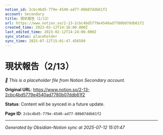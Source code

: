 ```yaml
---
notion_id: 2cbc4bd5-779e-4540-ad77-80b07ddb61f2
account: Secondary
title: 現状報告（2/13）
url: https://www.notion.so/2-13-2cbc4bd5779e4540ad7780b07ddb61f2
created_time: 2023-02-12T14:16:00.000Z
last_edited_time: 2023-02-12T14:24:00.000Z
sync_status: placeholder
sync_time: 2025-07-12T15:01:47.456599
---
```


# 現状報告（2/13）

*🔄 This is a placeholder file from Notion Secondary account.*

**Original URL**: https://www.notion.so/2-13-2cbc4bd5779e4540ad7780b07ddb61f2

**Status**: Content will be synced in a future update.

**Page ID**: `2cbc4bd5-779e-4540-ad77-80b07ddb61f2`

---

*Generated by Obsidian-Notion sync at 2025-07-12 15:01:47*

